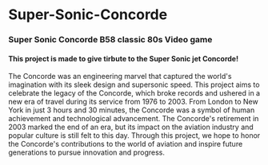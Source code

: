 # Super-Sonic-Concorde
### Super Sonic Concorde B58 classic 80s Video game

#### This project is made to give tirbute to the Super Sonic jet Concorde!
The Concorde was an engineering marvel that captured the world's imagination with its sleek design and supersonic speed.
This project aims to celebrate the legacy of the Concorde, which broke records and ushered in a new era of travel during its service from 1976 to 2003.
From London to New York in just 3 hours and 30 minutes, the Concorde was a symbol of human achievement and technological advancement.
The Concorde's retirement in 2003 marked the end of an era, but its impact on the aviation industry and popular culture is still felt to this day.
Through this project, we hope to honor the Concorde's contributions to the world of aviation and inspire future generations to pursue innovation and progress.
